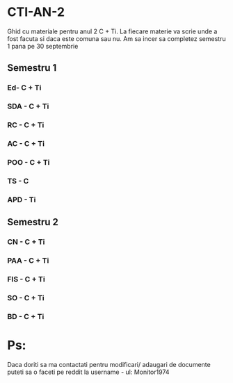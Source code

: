 # CTI-AN-2
Ghid cu materiale pentru anul 2 C + Ti. 
La fiecare materie va scrie unde a fost facuta si daca este comuna sau nu.
Am sa incer sa completez semestru 1 pana pe 30 septembrie
## Semestru 1
### Ed- C + Ti
### SDA - C + Ti
### RC - C + Ti
### AC - C + Ti
### POO - C + Ti
### TS - C
### APD - Ti
## Semestru 2
### CN - C + Ti
### PAA - C + Ti
### FIS - C + Ti
### SO - C + Ti
### BD - C + Ti
# Ps: 
Daca doriti sa ma contactati pentru modificari/ adaugari de documente puteti sa o faceti pe reddit la username - ul: Monitor1974

